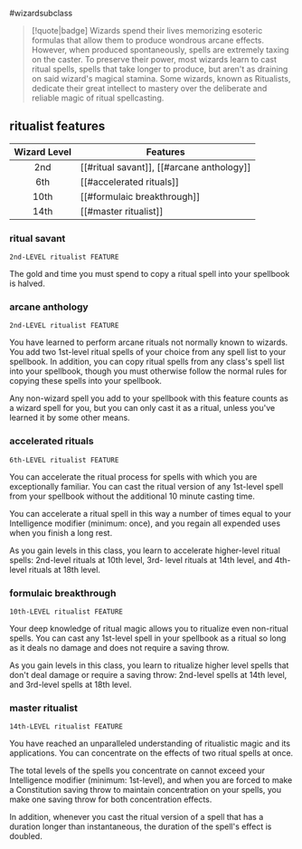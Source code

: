 #wizardsubclass

> [!quote|badge] 
> Wizards spend their lives memorizing esoteric formulas that allow them to produce wondrous arcane effects. However, when produced spontaneously, spells are extremely taxing on the caster. To preserve their power, most wizards learn to cast ritual spells, spells that take longer to produce, but aren't as draining on said wizard's magical stamina. Some wizards, known as Ritualists, dedicate their great intellect to mastery over the deliberate and reliable magic of ritual spellcasting.
## ritualist features
| **Wizard Level** | **Features**                              |
| :--------------: | ----------------------------------------- |
|       2nd        | [[#ritual savant]], [[#arcane anthology]] |
|       6th        | [[#accelerated rituals]]                  |
|       10th       | [[#formulaic breakthrough]]               |
|       14th       | [[#master ritualist]]                     |

### ritual savant
`2nd-LEVEL ritualist FEATURE`

The gold and time you must spend to copy a ritual spell into your spellbook is halved.
### arcane anthology
`2nd-LEVEL ritualist FEATURE`

You have learned to perform arcane rituals not normally known to wizards. You add two 1st-level ritual spells of your choice from any spell list to your spellbook. In addition, you can copy ritual spells from any class's spell list into your spellbook, though you must otherwise follow the normal rules for copying these spells into your spellbook.

Any non-wizard spell you add to your spellbook with this feature counts as a wizard spell for you, but you can only cast it as a ritual, unless you've learned it by some other means.
### accelerated rituals
`6th-LEVEL ritualist FEATURE`

You can accelerate the ritual process for spells with which you are exceptionally familiar. You can cast the ritual version of any 1st-level spell from your spellbook without the additional 10 minute casting time.

You can accelerate a ritual spell in this way a number of times equal to your Intelligence modifier (minimum: once), and you regain all expended uses when you finish a long rest.

As you gain levels in this class, you learn to accelerate higher-level ritual spells: 2nd-level rituals at 10th level, 3rd-
level rituals at 14th level, and 4th-level rituals at 18th level.
### formulaic breakthrough
`10th-LEVEL ritualist FEATURE`

Your deep knowledge of ritual magic allows you to ritualize even non-ritual spells. You can cast any 1st-level spell in your spellbook as a ritual so long as it deals no damage and does not require a saving throw.

As you gain levels in this class, you learn to ritualize higher level spells that don't deal damage or require a saving throw: 2nd-level spells at 14th level, and 3rd-level spells at 18th level.
### master ritualist
`14th-LEVEL ritualist FEATURE`

You have reached an unparalleled understanding of ritualistic magic and its applications. You can concentrate on the effects of two ritual spells at once.

The total levels of the spells you concentrate on cannot exceed your Intelligence modifier (minimum: 1st-level), and when you are forced to make a Constitution saving throw to maintain concentration on your spells, you make one saving throw for both concentration effects.

In addition, whenever you cast the ritual version of a spell that has a duration longer than instantaneous, the duration of the spell's effect is doubled.
